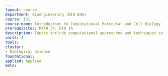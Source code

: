 ```yaml
---
layout: course 
department: Bioengineering (BIO ENG)
course: 131
course-name: Introduction to Computational Molecular and Cell Biology
prerequisites: MATH 54, BIO 1A
description: Topics include computational approaches and techniques to gene structure and genome annotation, sequence alignment using dynamic programming, protein domain analysis, RNA folding and structure prediction, RNA sequence design for synthetic biology, genetic and biochemical pathways and networks, UNIX and scripting languages, basic probability and information theory. Various "case studies" in these areas are reviewed; web-based computational biology tools will be used by students and programming projects will be given. Computational biology research connections to biotechnology will be explored.
units: 4
tools: 
cluster:
- Biological Science
foundational: 
applied: Applied
meta: 
---
```

